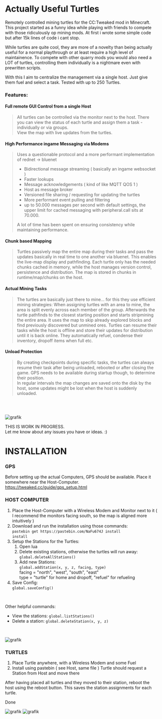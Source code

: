 # Actually Useful Turtles

Remotely controlled mining turtles for the CC:Tweaked mod in Minecraft. This project started as a funny idea while playing with friends to compete with those ridiculously op mining mods. At first i wrote some simple code but after 15k lines of code i cant stop. 

While turtles are quite cool, they are more of a novelty than being actually useful for a normal playthrough or at least require a high level of maintainence. To compete with other quarry mods you would also need a LOT of turtles, controlling them individually is a nightmare even with prewritten scripts.

With this I aim to centralize the management via a single host. Just give them fuel and select a task. Tested with up to 250 Turtles.



### Features:


#### Full remote GUI Control from a single Host
> All turtles can be controlled via the monitor next to the host. There you can view the status of each turtle and assign them a task - individually or via groups.  
> View the map with live updates from the turtles.
####  High Performance ingame Messaging via Modems
> Uses a questionable protocol and a more performant implementation of rednet -> bluenet  
> - Bidirectional message streaming ( basically an ingame websocket )  
> - Faster lookups
> - Message acknowledgements ( kind of like MQTT QOS 1 )
> - Host as message broker
> - Versioned file sharing / requesting for updating the turtles
> - More performant event pulling and filtering
> - up to 50.000 messages per second with default settings, the upper limit for cached messaging with peripheral.call sits at 70.000.
> 
> A lot of time has been spent on ensuring consistency while maintaining performance.

#### Chunk based Mapping
> Turtles passively map the entire map during their tasks and pass the updates basically in real time to one another via bluenet. This enables the live-map display and pathfinding.
Each turtle only has the needed chunks cached in memory, while the host manages version control, persistence and distribution. The map is stored in chunks in runtime/map/chunks on the host.

#### Actual Mining Tasks
> The turtles are basically just there to mine... for this they use efficient mining strategies: When assigning turtles with an area to mine, the area is split evenly across each member of the group. Afterwards the turtle pathfinds to the closest starting position and starts stripmining the entire area. It uses the map to skip already explored blocks and find previously discovered but unmined ores. Turtles can resume their tasks while the host is offline and store their updates for distribution until it is back online. They automatically refuel, condense their inventory, dropoff items when full etc.
>
#### Unload Protection
> By creating checkpoints during specific tasks, the turtles can always resume their task after being unloaded, rebooted or after closing the game. GPS needs to be available during startup though, to determine their position.   
> In regular intervals the map changes are saved onto the disk by the host, some updates might be lost when the host is suddenly unloaded.


  <br><br>

![grafik](https://github.com/user-attachments/assets/7731f1ae-0d55-4345-b8da-e62db92dde1f)
  
THIS IS WORK IN PROGRESS.  
Let me know about any issues you have or ideas. :)  


# INSTALLATION

### GPS

Before setting up the actual Computers, GPS should be available. Place it somewhere near the Host-Computer.  
https://tweaked.cc/guide/gps_setup.html  

### HOST COMPUTER

1. Place the Host-Computer with a Wireless Modem and Monitor next to it
   ( I recommend the monitors facing south, so the map is aligned more intuitively )
3. Download and run the installation using those commands:  
   ``pastebin get https://pastebin.com/NaFu674J install``  
   ``install``
3. Setup the Stations for the Turtles:
   1. Open lua
   2. Delete existing stations, otherwise the turtles will run away:  
      ``global.deleteAllStations()``
   3.  Add new Stations:  
         ``global.addStation(x, y, z, facing, type)``  
         facing = "north", "west", "south", "east"  
         type = "turtle" for home and dropoff, "refuel" for refueling
4.  Save Config:  
      ``global.saveConfig()``

<br> 

Other helpful commands:  
   - View the stations: ``global.listStations()``  
   - Delete a station: ``global.deleteStation(x, y, z)``

  <br> 

![grafik](https://github.com/user-attachments/assets/b37d059c-8b09-4d74-8bf2-eb3a31dfa35d)


### TURTLES

1.  Place Turtle anywhere, with a Wireless Modem and some Fuel
2.  Install using pastebin ( see Host, same file )
   Turtle should request a Station from Host and move there

After having placed all turtles and they moved to their station, reboot the host using the reboot button.
This saves the station assignments for each turtle.

Done

![grafik](https://github.com/user-attachments/assets/e493f9d3-a631-4364-aff3-c813791652b8)
![grafik](https://github.com/user-attachments/assets/224e47a3-88e6-428c-8a6d-2c7643ce7ddb)
